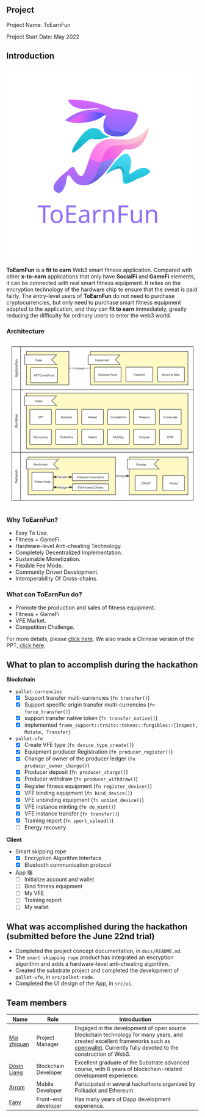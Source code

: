 ## Project

Project Name: ToEarnFun

Project Start Date: May 2022

## Introduction

![logo](./assets/toearnfun-log.svg)

**ToEarnFun** is a **fit to earn** Web3 smart fitness application. Compared with other **x-to-earn** applications that only have **SocialFi** and **GameFi** elements, it can be connected with real smart fitness equipment. It relies on the encryption technology of the hardware chip to ensure that the sweat is paid fairly. The entry-level users of **ToEarnFun** do not need to purchase cryptocurrencies, but only need to purchase smart fitness equipment adapted to the application, and they can **fit to earn** immediately, greatly reducing the difficulty for ordinary users to enter the web3 world.

### Architecture

![Architecture](./assets/toearnfun-architecture.png)

### Why ToEarnFun?

- Easy To Use.
- Fitness + GameFi.
- Hardware-level Anti-cheating Technology.
- Completely Decentralized Implementation.
- Sustainable Monetization.
- Flexible Fee Mode.
- Community Driven Development.
- Interoperability Of Cross-chains.

### What can ToEarnFun do?

- Promote the production and sales of fitness equipment.
- Fitness + GameFi
- VFE Market.
- Competition Challenge.

For more details, please [click here](./docs/README.md).
We also made a Chinese version of the PPT, [click here](./docs/toearnfun-ppt.pdf).

## What to plan to accomplish during the hackathon

**Blockchain**

- `pallet-currencies`
  - [x] Support transfer multi-currencies (`fn transfer()`)
  - [x] Support specific origin transfer multi-currencies (`fn force_transfer()`)
  - [x] support transfer native token (`fn transfer_native()`)
  - [x] implemented `frame_support::traits::tokens::fungibles::{Inspect, Mutate, Transfer}`

- `pallet-vfe`
  - [x] Create VFE type (`fn device_type_create()`)
  - [x] Equipment producer Registration (`fn producer_register()`)
  - [x] Change of owner of the producer ledger (`fn producer_owner_change()`)
  - [x] Producer deposit (`fn producer_charge()`)
  - [x] Producer withdraw (`fn producer_withdraw()`)
  - [x] Register fitness equipment (`fn register_device()`)
  - [x] VFE binding equipment (`fn bind_device()`)
  - [x] VFE unbinding equipment (`fn unbind_device()`)
  - [x] VFE instance minting (`fn do_mint()`)
  - [x] VFE instance transfer (`fn transfer()`)
  - [x] Training report (`fn sport_upload()`)
  - [ ] Energy recovery

**Client**

- Smart skipping rope
  - [x] Encryption Algorithm Interface
  - [x] Bluetooth communication protocol

- App 端
  - [ ] Initialize account and wallet
  - [ ] Bind fitness equipment
  - [ ] My VFE
  - [ ] Training report
  - [ ] My wallet

## What was accomplished during the hackathon (submitted before the June 22nd trial)

- Completed the project concept documentation, in `docs/README.md`.
- The `smart skipping rope` product has integrated an encryption algorithm and adds a hardware-level anti-cheating algorithm.
- Created the substrate project and completed the development of `pallet-vfe`, in `src/polket-node`.
- Completed the UI design of the App, in `src/ui`.

## Team members

| Name                                         | Role                 | Introduction                                                                                                                                                                                                                          |
|----------------------------------------------|----------------------|---------------------------------------------------------------------------------------------------------------------------------------------------------------------------------------------------------------------------------------|
| [Mai zhiquan](https://github.com/zhiquan911) | Project Manager      | Engaged in the development of open source blockchain technology for many years, and created excellent frameworks such as [openwallet](https://github.com/blocktree/openwallet/). Currently fully devoted to the construction of Web3. |
| [Doxin Liang](https://github.com/metadex003) | Blockchain Developer | Excellent graduate of the Substrate advanced course, with 6 years of blockchain-related development experience.                                                                                                                       |
| [Arrom](https://github.com/shenzhen-arrom)   | Mobile Developer     | Participated in several hackathons organized by Polkadot and Ethereum.                                                                                                                                                                |
| [Fany](https://github.com/fanyinghao)        | Front-end developer  | Has many years of Dapp development experience.                                                                                                                                                                                        |


